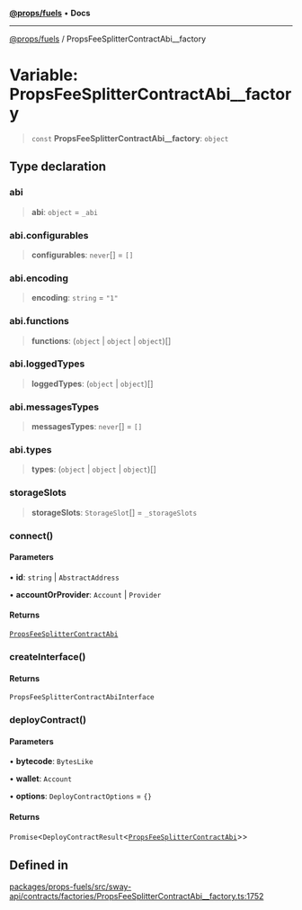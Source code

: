 [**@props/fuels**](../README.md) • **Docs**

***

[@props/fuels](../globals.md) / PropsFeeSplitterContractAbi\_\_factory

# Variable: PropsFeeSplitterContractAbi\_\_factory

> `const` **PropsFeeSplitterContractAbi\_\_factory**: `object`

## Type declaration

### abi

> **abi**: `object` = `_abi`

### abi.configurables

> **configurables**: `never`[] = `[]`

### abi.encoding

> **encoding**: `string` = `"1"`

### abi.functions

> **functions**: (`object` \| `object` \| `object`)[]

### abi.loggedTypes

> **loggedTypes**: (`object` \| `object`)[]

### abi.messagesTypes

> **messagesTypes**: `never`[] = `[]`

### abi.types

> **types**: (`object` \| `object` \| `object`)[]

### storageSlots

> **storageSlots**: `StorageSlot`[] = `_storageSlots`

### connect()

#### Parameters

• **id**: `string` \| `AbstractAddress`

• **accountOrProvider**: `Account` \| `Provider`

#### Returns

[`PropsFeeSplitterContractAbi`](../classes/PropsFeeSplitterContractAbi.md)

### createInterface()

#### Returns

`PropsFeeSplitterContractAbiInterface`

### deployContract()

#### Parameters

• **bytecode**: `BytesLike`

• **wallet**: `Account`

• **options**: `DeployContractOptions` = `{}`

#### Returns

`Promise`\<`DeployContractResult`\<[`PropsFeeSplitterContractAbi`](../classes/PropsFeeSplitterContractAbi.md)\>\>

## Defined in

[packages/props-fuels/src/sway-api/contracts/factories/PropsFeeSplitterContractAbi\_\_factory.ts:1752](https://github.com/Props-Labs/octane/blob/09e744f342f4ccab903046cdb8054688422ab64d/packages/props-fuels/src/sway-api/contracts/factories/PropsFeeSplitterContractAbi__factory.ts#L1752)

